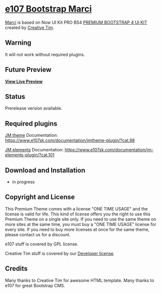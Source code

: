 # [e107 Bootstrap Marci](https://www.e107sk.com/)

[Marci](https://www.e107sk.com/) is based on Now UI Kit PRO BS4 [PREMIUM BOOTSTRAP 4 UI KIT](https://www.creative-tim.com/product/now-ui-kit-pro) created by [Creative Tim](https://www.creative-tim.com/).   

## Warning

It will not work without required plugins.

## Future Preview

**[View Live Preview](https://www.e107sk.com/demo/marci/)**

## Status

Prerelease version available.

## Required plugins

[JM theme](https://www.e107sk.com/easystore/jm-theme-plugin)
Documentation:  https://www.e107sk.com/documentation/jmtheme-plugin/?cat.98

[JM elements](https://www.e107sk.com/) 
Documentation:  https://www.e107sk.com/documentation/jm-elements-plugin/?cat.101

## Download and Installation

- in progress  

## Copyright and License

This Premium Theme comes with a license "ONE TIME USAGE" and the license is valid for life. This kind of license offers you the right to use this Premium Theme on a single site only. If you need to use the same theme on more sites at the same time, you must buy a "ONE TIME USAGE" license for every site. If you need to buy more licenses at once for the same theme, please contact us for a discount.

e107 stuff is covered by GPL license.

Creative Tim stuff is covered  by our [Developer license](https://www.creative-tim.com/license).

## Credits

Many thanks to Creative Tim for awesome HTML template. Many thanks to e107 for great Bootstrap CMS.
